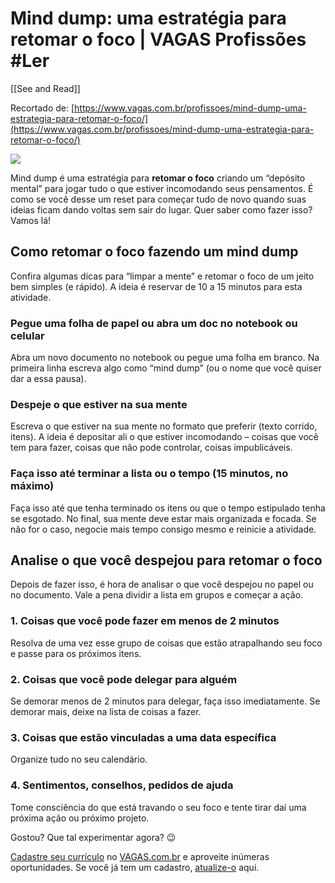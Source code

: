 # Mind dump: uma estratégia para retomar o foco | VAGAS Profissões #Ler 
[[See and Read]]



Recortado de: [https://www.vagas.com.br/profissoes/mind-dump-uma-estrategia-para-retomar-o-foco/](https://www.vagas.com.br/profissoes/mind-dump-uma-estrategia-para-retomar-o-foco/)

![](https://dtpr0iglcwflm.cloudfront.net/profissoes/wp-content/uploads/2022/03/retomar-o-foco-mind-dump-555x370.jpg)

Mind dump é uma estratégia para **retomar o foco** criando um “depósito mental” para jogar tudo o que estiver incomodando seus pensamentos. É como se você desse um reset para começar tudo de novo quando suas ideias ficam dando voltas sem sair do lugar. Quer saber como fazer isso? Vamos lá!

## **Como retomar o foco fazendo um mind dump** 

Confira algumas dicas para “limpar a mente” e retomar o foco de um jeito bem simples (e rápido). A ideia é reservar de 10 a 15 minutos para esta atividade. 

### **Pegue uma folha de papel ou abra um doc no notebook ou celular**

Abra um novo documento no notebook ou pegue uma folha em branco. Na primeira linha escreva algo como “mind dump” (ou o nome que você quiser dar a essa pausa).

### **Despeje o que estiver na sua mente**

Escreva o que estiver na sua mente no formato que preferir (texto corrido, itens). A ideia é depositar ali o que estiver incomodando – coisas que você tem para fazer, coisas que não pode controlar, coisas impublicáveis. 

### **Faça isso até terminar a lista ou o tempo (15 minutos, no máximo)**

Faça isso até que tenha terminado os itens ou que o tempo estipulado tenha se esgotado. No final, sua mente deve estar mais organizada e focada. Se não for o caso, negocie mais tempo consigo mesmo e reinicie a atividade.

## **Analise o que você despejou para retomar o foco**

Depois de fazer isso, é hora de analisar o que você despejou no papel ou no documento. Vale a pena dividir a lista em grupos e começar a ação. 

### **1. Coisas que você pode fazer em menos de 2 minutos**

Resolva de uma vez esse grupo de coisas que estão atrapalhando seu foco e passe para os próximos itens.

### **2. Coisas que você pode delegar para alguém**

Se demorar menos de 2 minutos para delegar, faça isso imediatamente. Se demorar mais, deixe na lista de coisas a fazer.

### **3. Coisas que estão vinculadas a uma data específica**

Organize tudo no seu calendário.

### **4. Sentimentos, conselhos, pedidos de ajuda**

Tome consciência do que está travando o seu foco e tente tirar daí uma próxima ação ou próximo projeto.

Gostou? Que tal experimentar agora? 😉

[Cadastre seu currículo](https://www.vagas.com.br/cadastrar-curriculo?origem-vagas=vp-post) no [VAGAS.com.br](https://www.vagas.com.br/?origem-vagas=vp-post) e aproveite inúmeras oportunidades. Se você já tem um cadastro, [atualize-o](https://www.vagas.com.br/servicos/curriculo?origem-vagas=vp-post) aqui.